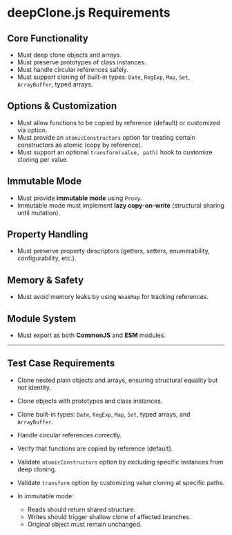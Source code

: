 # deepClone.js Requirements

## Core Functionality

* Must deep clone objects and arrays.
* Must preserve prototypes of class instances.
* Must handle circular references safely.
* Must support cloning of built-in types: `Date`, `RegExp`, `Map`, `Set`, `ArrayBuffer`, typed arrays.

## Options & Customization

* Must allow functions to be copied by reference (default) or customized via option.
* Must provide an `atomicConstructors` option for treating certain constructors as atomic (copy by reference).
* Must support an optional `transform(value, path)` hook to customize cloning per value.

## Immutable Mode

* Must provide **immutable mode** using `Proxy`.
* Immutable mode must implement **lazy copy-on-write** (structural sharing until mutation).

## Property Handling

* Must preserve property descriptors (getters, setters, enumerability, configurability, etc.).

## Memory & Safety

* Must avoid memory leaks by using `WeakMap` for tracking references.

## Module System

* Must export as both **CommonJS** and **ESM** modules.

---

## Test Case Requirements

* Clone nested plain objects and arrays, ensuring structural equality but not identity.
* Clone objects with prototypes and class instances.
* Clone built-in types: `Date`, `RegExp`, `Map`, `Set`, typed arrays, and `ArrayBuffer`.
* Handle circular references correctly.
* Verify that functions are copied by reference (default).
* Validate `atomicConstructors` option by excluding specific instances from deep cloning.
* Validate `transform` option by customizing value cloning at specific paths.
* In immutable mode:

  * Reads should return shared structure.
  * Writes should trigger shallow clone of affected branches.
  * Original object must remain unchanged.
